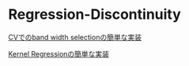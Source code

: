# Regression-Discontinuity


[CVでのband width selectionの簡単な実装](http://nbviewer.jupyter.org/github/keiikegami/Regression-Discontinuity/blob/master/RD%20-%20Julia.ipynb)

[Kernel Regressionの簡単な実装](http://nbviewer.jupyter.org/github/keiikegami/Regression-Discontinuity/blob/master/kernel%20Regression.ipynb)
